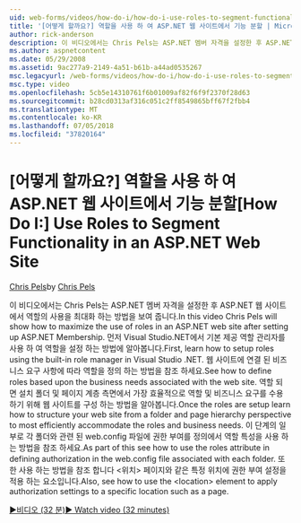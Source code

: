```yaml
---
uid: web-forms/videos/how-do-i/how-do-i-use-roles-to-segment-functionality-in-an-aspnet-web-site
title: '[어떻게 할까요?] 역할을 사용 하 여 ASP.NET 웹 사이트에서 기능 분할 | Microsoft Docs'
author: rick-anderson
description: 이 비디오에서는 Chris Pels는 ASP.NET 멤버 자격을 설정한 후 ASP.NET 웹 사이트에서 역할의 사용을 최대화 하는 방법을 보여 줍니다. 먼저 rol를 설정 하는 방법 알아보기...
ms.author: aspnetcontent
ms.date: 05/29/2008
ms.assetid: 9ac277a9-2149-4a51-b61b-a44ad0535267
msc.legacyurl: /web-forms/videos/how-do-i/how-do-i-use-roles-to-segment-functionality-in-an-aspnet-web-site
msc.type: video
ms.openlocfilehash: 5cb5e14310761f6b01009af82f6f9f2370f28d63
ms.sourcegitcommit: b28cd0313af316c051c2ff8549865bff67f2fbb4
ms.translationtype: MT
ms.contentlocale: ko-KR
ms.lasthandoff: 07/05/2018
ms.locfileid: "37820164"
---
```

<a name="how-do-i-use-roles-to-segment-functionality-in-an-aspnet-web-site"></a><span data-ttu-id="b3528-104">[어떻게 할까요?] 역할을 사용 하 여 ASP.NET 웹 사이트에서 기능 분할</span><span class="sxs-lookup"><span data-stu-id="b3528-104">[How Do I:] Use Roles to Segment Functionality in an ASP.NET Web Site</span></span>
====================
<span data-ttu-id="b3528-105">[Chris Pels](https://twitter.com/chrispels)</span><span class="sxs-lookup"><span data-stu-id="b3528-105">by [Chris Pels](https://twitter.com/chrispels)</span></span>

<span data-ttu-id="b3528-106">이 비디오에서는 Chris Pels는 ASP.NET 멤버 자격을 설정한 후 ASP.NET 웹 사이트에서 역할의 사용을 최대화 하는 방법을 보여 줍니다.</span><span class="sxs-lookup"><span data-stu-id="b3528-106">In this video Chris Pels will show how to maximize the use of roles in an ASP.NET web site after setting up ASP.NET Membership.</span></span> <span data-ttu-id="b3528-107">먼저 Visual Studio.NET에서 기본 제공 역할 관리자를 사용 하 여 역할을 설정 하는 방법에 알아봅니다.</span><span class="sxs-lookup"><span data-stu-id="b3528-107">First, learn how to setup roles using the built-in role manager in Visual Studio .NET.</span></span> <span data-ttu-id="b3528-108">웹 사이트에 연결 된 비즈니스 요구 사항에 따라 역할을 정의 하는 방법을 참조 하세요.</span><span class="sxs-lookup"><span data-stu-id="b3528-108">See how to define roles based upon the business needs associated with the web site.</span></span> <span data-ttu-id="b3528-109">역할 되 면 설치 폴더 및 페이지 계층 측면에서 가장 효율적으로 역할 및 비즈니스 요구를 수용 하기 위해 웹 사이트를 구성 하는 방법을 알아봅니다.</span><span class="sxs-lookup"><span data-stu-id="b3528-109">Once the roles are setup learn how to structure your web site from a folder and page hierarchy perspective to most efficiently accommodate the roles and business needs.</span></span> <span data-ttu-id="b3528-110">이 단계의 일부로 각 폴더와 관련 된 web.config 파일에 권한 부여를 정의에서 역할 특성을 사용 하는 방법을 참조 하세요.</span><span class="sxs-lookup"><span data-stu-id="b3528-110">As part of this see how to use the roles attribute in defining authorization in the web.config file associated with each folder.</span></span> <span data-ttu-id="b3528-111">또한 사용 하는 방법을 참조 합니다 &lt;위치&gt; 페이지와 같은 특정 위치에 권한 부여 설정을 적용 하는 요소입니다.</span><span class="sxs-lookup"><span data-stu-id="b3528-111">Also, see how to use the &lt;location&gt; element to apply authorization settings to a specific location such as a page.</span></span>

[<span data-ttu-id="b3528-112">&#9654;비디오 (32 분)</span><span class="sxs-lookup"><span data-stu-id="b3528-112">&#9654; Watch video (32 minutes)</span></span>](https://channel9.msdn.com/Blogs/ASP-NET-Site-Videos/how-do-i-use-roles-to-segment-functionality-in-an-aspnet-web-site)
